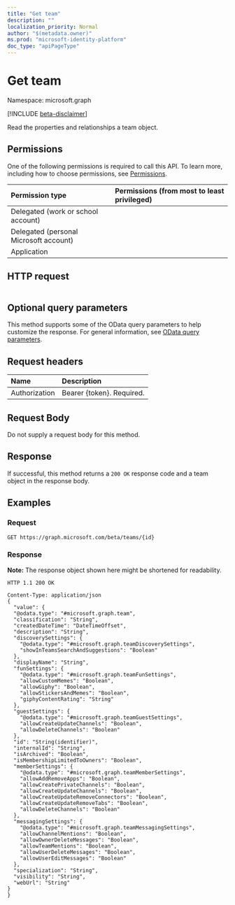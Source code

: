```yaml
---
title: "Get team"
description: ""
localization_priority: Normal
author: "$(metadata.owner)"
ms.prod: "microsoft-identity-platform"
doc_type: "apiPageType"
---
```


# Get team

Namespace: microsoft.graph

[!INCLUDE [beta-disclaimer](../../includes/beta-disclaimer.md)]

Read the properties and relationships a team object.

## Permissions

One of the following permissions is required to call this API. To learn more, including how to choose permissions, see [Permissions](/graph/permissions-reference).

| Permission type                        | Permissions (from most to least privileged) |
| :------------------------------------- | :------------------------------------------ |
| Delegated (work or school account)     |                                             |
| Delegated (personal Microsoft account) |                                             |
| Application                            |                                             |

## HTTP request

<!-- {
  "blockType": "ignored"
}
-->

```http

```

## Optional query parameters

This method supports some of the OData query parameters to help customize the response. For general information, see [OData query parameters](/graph/query-parameters).

## Request headers

| Name          | Description               |
| :------------ | :------------------------ |
| Authorization | Bearer {token}. Required. |

## Request Body

<!-- Actions and Functions -->

<!-- CRUD Methods -->

Do not supply a request body for this method.

## Response

If successful, this method returns a `200 OK` response code and a team object in the response body.

## Examples

### Request

<!-- {
  "blockType": "request",
  "name": "get_team"
}
-->

```http
GET https://graph.microsoft.com/beta/teams/{id}

```

### Response

**Note:** The response object shown here might be shortened for readability.

<!-- {
  "blockType": "response",
  "truncated": true,
  "@odata.type": "Microsoft.Teams.GraphSvc.team"
}
-->

```http
HTTP 1.1 200 OK

Content-Type: application/json
{
  "value": {
  "@odata.type": "#microsoft.graph.team",
  "classification": "String",
  "createdDateTime": "DateTimeOffset",
  "description": "String",
  "discoverySettings": {
    "@odata.type": "#microsoft.graph.teamDiscoverySettings",
    "showInTeamsSearchAndSuggestions": "Boolean"
  },
  "displayName": "String",
  "funSettings": {
    "@odata.type": "#microsoft.graph.teamFunSettings",
    "allowCustomMemes": "Boolean",
    "allowGiphy": "Boolean",
    "allowStickersAndMemes": "Boolean",
    "giphyContentRating": "String"
  },
  "guestSettings": {
    "@odata.type": "#microsoft.graph.teamGuestSettings",
    "allowCreateUpdateChannels": "Boolean",
    "allowDeleteChannels": "Boolean"
  },
  "id": "String(identifier)",
  "internalId": "String",
  "isArchived": "Boolean",
  "isMembershipLimitedToOwners": "Boolean",
  "memberSettings": {
    "@odata.type": "#microsoft.graph.teamMemberSettings",
    "allowAddRemoveApps": "Boolean",
    "allowCreatePrivateChannels": "Boolean",
    "allowCreateUpdateChannels": "Boolean",
    "allowCreateUpdateRemoveConnectors": "Boolean",
    "allowCreateUpdateRemoveTabs": "Boolean",
    "allowDeleteChannels": "Boolean"
  },
  "messagingSettings": {
    "@odata.type": "#microsoft.graph.teamMessagingSettings",
    "allowChannelMentions": "Boolean",
    "allowOwnerDeleteMessages": "Boolean",
    "allowTeamMentions": "Boolean",
    "allowUserDeleteMessages": "Boolean",
    "allowUserEditMessages": "Boolean"
  },
  "specialization": "String",
  "visibility": "String",
  "webUrl": "String"
}
}

```
